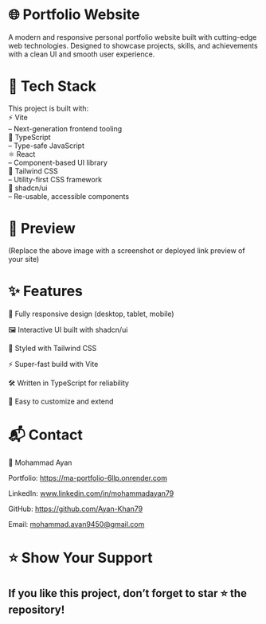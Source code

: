 # 🌐 Portfolio Website
A modern and responsive personal portfolio website built with cutting-edge web technologies. Designed to showcase projects, skills, and achievements with a clean UI and smooth user experience.

# 🚀 Tech Stack
This project is built with: <br>
⚡ Vite <br>
 – Next-generation frontend tooling <br>
📘 TypeScript <br>
 – Type-safe JavaScript <br>
⚛️ React <br>
 – Component-based UI library <br>
🎨 Tailwind CSS <br>
 – Utility-first CSS framework <br>
🧩 shadcn/ui <br>
 – Re-usable, accessible components <br>

 # 📸 Preview

(Replace the above image with a screenshot or deployed link preview of your site)

# ✨ Features

📱 Fully responsive design (desktop, tablet, mobile)

🖼️ Interactive UI built with shadcn/ui

🎨 Styled with Tailwind CSS

⚡ Super-fast build with Vite

🛠️ Written in TypeScript for reliability

📂 Easy to customize and extend

# 📬 Contact

👤 Mohammad Ayan

Portfolio: https://ma-portfolio-6llp.onrender.com

LinkedIn: www.linkedin.com/in/mohammadayan79

GitHub: https://github.com/Ayan-Khan79

Email: mohammad.ayan9450@gmail.com

# ⭐ Show Your Support

## If you like this project, don’t forget to star ⭐ the repository!
